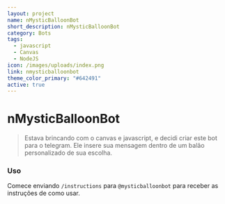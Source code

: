 ```yaml
---
layout: project
name: nMysticBalloonBot
short_description: nMysticBalloonBot
category: Bots
tags:
  - javascript
  - Canvas
  - NodeJS
icon: /images/uploads/index.png
link: nmysticballoonbot
theme_color_primary: "#642491"
active: true
---
```


# nMysticBalloonBot

> Estava brincando com o canvas e javascript, e decidi criar este bot para o telegram.
> Ele insere sua mensagem dentro de um balão personalizado de sua escolha.

### Uso

Comece enviando `/instructions` para `@mysticballoonbot` para receber as instruções de como usar.
